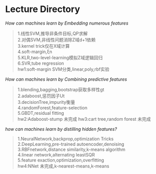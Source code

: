 # Lecture Directory    
       
*How can machines learn by Embedding numerous features*     
> 1.线性SVM,推导非条件目标,QP求解    
> 2.对偶SVM,非线性问题消除Z域d+1依赖     
> 3.kernel trick仅在X域计算    
> 4.soft-margin,ξn       
> 5.KLR,two-level-learning模拟Z域逻辑回归      
> 6.SVR,tube regression     
> hw1:soft-margin SVM分类,linear,poly,rbf实验    
        
*How can machines learn by Combining predictive features*  
> 1.blending,bagging,bootstrap获取多样性gt   
> 2.adaboost,惩罚因子Ut   
> 3.decisionTree,impurity衡量   
> 4.randomForest,feature-selection   
> 5.GBDT,residual fitting   
> hw2:Adaboost-stump 未完成
> hw3:cart tree,random forest 未完成
   
*how can machines learn by distilling hidden features?*
> 1.NeuralNetwork,backprop,optimization Tricks   
> 2.DeepLearning,pre-trained autoencoder,denoising   
> 3.RBFnetwork,distance similarity,k-means algorithm  
> 4.linear network,alternating leastSQR  
> 5.feature exaction,optimization,overfitting  
> hw4:NNet 未完成,k-nearest-means,k-means   
